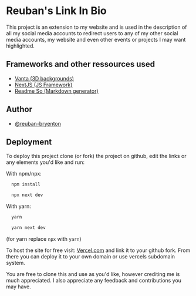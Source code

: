 # Reuban's Link In Bio

This project is an extension to my website and is used in the description of all my social media accounts to redirect users to any of my other social media accounts, my website and even other events or projects I may want highlighted.


## Frameworks and other ressources used

 - [Vanta (3D backgrounds)](https://www.vantajs.com)
 - [NextJS (JS Framework)](https://nextjs.org)
 - [Readme So (Markdown generator)](https://readme.so)


## Author

- [@reuban-bryenton](https://www.github.com/reuban-bryenton)


## Deployment

To deploy this project clone (or fork) the project on github, edit the links or any elements you'd like and run:

With npm/npx:
```bash
  npm install
```
```bash
  npx next dev
```

With yarn:
```bash
  yarn
```
```bash
  yarn next dev
```

(for yarn replace `npx` with `yarn`)

To host the site for free visit: [Vercel.com](https://vercel.com) and link it to your github fork. From there you can deploy it to your own domain or use vercels subdomain system.

You are free to clone this and use as you'd like, however crediting me is much appreciated. I also appreciate any feedback and contributions you may have.